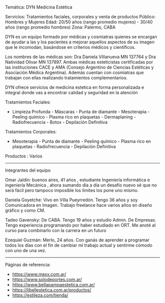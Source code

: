 Temática: DYN Medicina Estética

Servicios: Tratamientos faciales, corporales y venta de productos
Público: Hombres y Mujeres
Edad: 20/50 años (rango promedio mujeres) - 30/40 años (rango promedio hombres)
Zona: Palermo, CABA

DYN es un equipo formado por médicas y cosmiatras quienes se encargan de ayudar a las y los pacientes a mejorar aquellos aspectos de su imagen que le incomodan, basándose en criterios médicos y científicos.

Los nombres de las médicas son: Dra Daniela Villanueva MN 137764 y Dra Natividad Olivar MN 137897. Ambas médicas esteticistas certificadas por las instituciones CACE y AMA (Consejo Argentino de Ciencias Estéticas y Asociación Médica Argentina). Además cuentan con cosmiatras que trabajan con ellas realizando tratamientos complementarios.

DYN ofrece servicios de medicina estetica en forma personalizada e integral donde vas a encontrar calidad y seguridad en la atención

Tratamientos Faciales:
- Limpieza Profunda - Máscaras - Punta de diamante - Mesoterapia - Peeling quimico - Plasma rico en plaquetas - Dermaplaning - Radiofrecuencia - Botox - Depilación Definitiva

Tratamientos Corporales:
- Mesoterapia - Punta de diamante - Peeling químico - Plasma rico en plaquetas - Radiofrecuencia - Depilación Definitiva

Productos : Varios

------------------------------------------------------

Integrantes del equipo

Omar Jaldin: buenos aires, 41 años , estudiante Ingeniería informática e ingeniería Mecánica , ahora sumando día a día un desafío nuevo sé que no será fácil pero tampoco imposible los limites los pone uno mismo.

Daniela Goyetche: Vivo en Villa Pueyrredón. Tengo 36 años y soy Comunicadora en Imagen. Trabajo freelance hace varios años en diseño gráfico y como CM.

Tadeo Gavensky: De CABA. Tengo 19 años y estudio Admin. De Empresas. Tengo experiencia programando por haber estudiado en ORT. Me anoté al curso para combinarlo con la carrera en un futuro

Ezequiel Guzmán: Merlo, 24 años. Con ganás de aprender a programar todos los días con el fin de cambiar mi trabajo actual y sentirme cómodo con uno de una vez.

------------------------------------------------------


Páginas de referencia:

- https://www.mexx.com.ar/
- https://www.solodeportes.com.ar/
- https://www.bellapampaestetica.com.ar/
- https://libellestetica.com.ar/productos/
- https://estileza.com/tienda/
